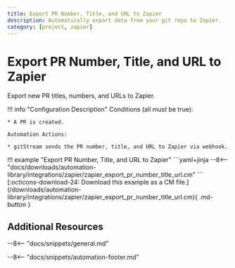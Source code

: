 ```yaml
---
title: Export PR Number, Title, and URL to Zapier
description: Automatically export data from your git repo to Zapier.
category: [project, zapier]
---
```

# Export PR Number, Title, and URL to Zapier

<!-- --8<-- [start:example]-->
Export new PR titles, numbers, and URLs to Zapier.

!!! info "Configuration Description"
    Conditions (all must be true):

    * A PR is created.

    Automation Actions:

    * gitStream sends the PR number, title, and URL to Zapier via webhook.

<div class="automationExample" markdown="1">
!!! example "Export PR Number, Title, and URL to Zapier"
    ```yaml+jinja
    --8<-- "docs/downloads/automation-library/integrations/zapier/zapier_export_pr_number_title_url.cm"
    ```
    <div class="result" markdown>
      <span>
      [:octicons-download-24: Download this example as a CM file.](/downloads/automation-library/integrations/zapier/zapier_export_pr_number_title_url.cm){ .md-button }
      </span>
    </div>
</div>
<!-- --8<-- [end:example]-->

## Additional Resources

--8<-- "docs/snippets/general.md"

--8<-- "docs/snippets/automation-footer.md"
